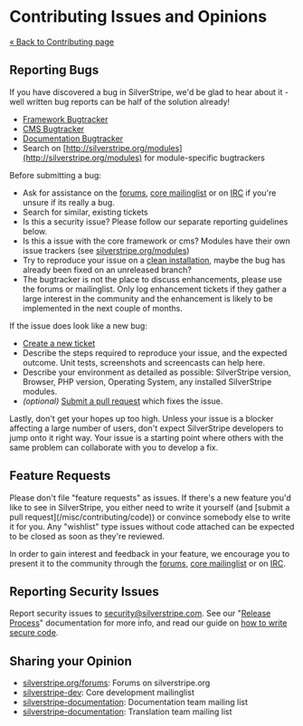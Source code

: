 # Contributing Issues and Opinions

[« Back to Contributing page](../contributing)

## Reporting Bugs

If you have discovered a bug in SilverStripe, we'd be glad to hear about it -
well written bug reports can be half of the solution already!

 * [Framework Bugtracker](https://github.com/silverstripe/silverstripe-framework/issues)
 * [CMS Bugtracker](https://github.com/silverstripe/silverstripe-cms/issues)
 * [Documentation Bugtracker](https://github.com/silverstripe/silverstripe-framework/issues)
 * Search on [http://silverstripe.org/modules](http://silverstripe.org/modules) for module-specific bugtrackers

Before submitting a bug:

 * Ask for assistance on the [forums](http://silverstripe.org/forums), [core mailinglist](http://groups.google.com/group/silverstripe-dev) or on [IRC](http://silverstripe.org/irc) if you're unsure if its really a bug.
 * Search for similar, existing tickets
 * Is this a security issue? Please follow our separate reporting guidelines below.
 * Is this a issue with the core framework or cms? Modules have their own issue trackers (see [silverstripe.org/modules](http://www.silverstripe.org/modules))
 * Try to reproduce your issue on a [clean installation](http://doc.silverstripe.org/framework/en/installation/composer#using-development-versions), maybe the bug has already been fixed on an unreleased branch?
 * The bugtracker is not the place to discuss enhancements, please use the forums or mailinglist.
   Only log enhancement tickets if they gather a large interest in the community
   and the enhancement is likely to be implemented in the next couple of months.

If the issue does look like a new bug:

 * [Create a new ticket](https://github.com/silverstripe/silverstripe-framework/issues/new)
 * Describe the steps required to reproduce your issue, and the expected outcome. Unit tests, screenshots and screencasts can help here.
 * Describe your environment as detailed as possible: SilverStripe version, Browser, PHP version, Operating System, any installed SilverStripe modules.
 * *(optional)* [Submit a pull request](/misc/contributing/code) which fixes the issue.

Lastly, don't get your hopes up too high. Unless your issue is a blocker affecting a large
number of users, don't expect SilverStripe developers to jump onto it right way.
Your issue is a starting point where others with the same problem can collaborate
with you to develop a fix. 

## Feature Requests

<div class="warning" markdown='1'>
Please don't file "feature requests" as issues. If there's a new feature you'd like to see
in SilverStripe, you either need to write it yourself (and [submit a pull request](/misc/contributing/code))
or convince somebody else to write it for you. Any "wishlist" type issues without code attached
can be expected to be closed as soon as they're reviewed.
</div>

In order to gain interest and feedback in your feature, we encourage you to present
it to the community through the [forums](http://silverstripe.org/forums), [core mailinglist](http://groups.google.com/group/silverstripe-dev) or on [IRC](http://silverstripe.org/irc).

## Reporting Security Issues

Report security issues to [security@silverstripe.com](mailto:security@silverstripe.com). See our "[Release Process](release-process)" documentation for more info, and read our guide on [how to write secure code](/topics/security).

## Sharing your Opinion

*  [silverstripe.org/forums](http://silverstripe.org/forums): Forums on silverstripe.org
*  [silverstripe-dev](http://groups.google.com/group/silverstripe-dev): Core development mailinglist
*  [silverstripe-documentation](http://groups.google.com/group/silverstripe-documentation): Documentation team mailing list
* [silverstripe-documentation](http://groups.google.com/group/silverstripe-translators): Translation team mailing list
